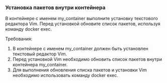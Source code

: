 
### Установка пакетов внутри контейнера

В контейнере с именем my_container выполните установку текстового редактора Vim. Перед установкой обновите список пакетов, используя команду docker exec.

Требования:
1. В контейнере с именем my_container должен быть установлен текстовый редактор Vim.
2. Перед установкой Vim необходимо обновить список пакетов внутри контейнера my_container.
3. Для выполнения обновления списка пакетов и установки Vim необходимо использовать команду docker exec.